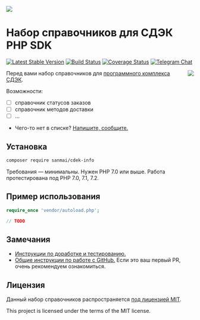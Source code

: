 ![](logo.png)

# Набор справочников для СДЭК PHP SDK

[![Latest Stable Version](https://poser.pugx.org/sanmai/cdek-info/v/stable)](https://packagist.org/packages/sanmai/cdek-info)
[![Build Status](https://travis-ci.org/sanmai/cdek-info.svg?branch=master)](https://travis-ci.org/sanmai/cdek-info)
[![Coverage Status](https://coveralls.io/repos/github/sanmai/cdek-info/badge.svg?branch=master)](https://coveralls.io/github/sanmai/cdek-info?branch=master)
[![Telegram Chat](https://img.shields.io/badge/telegram-chat-blue.svg?logo=telegram)](https://t.me/phpcdeksdk)

<a href="https://www.cdek.ru/"><img align="right" src="https://gist.githubusercontent.com/sanmai/b105b3e2b5af030d5f1a8fb7db965f07/raw/308840dc54c3b1f02153f7318f02f87f30d4c5bd/cdek_logo.png"></a>

Перед вами набор справочников для [программного комплекса СДЭК](https://www.cdek.ru/clients/integrator.html).

Возможности:

- [ ] справочник статусов заказов
- [ ] справочник методов доставки
- [ ] ...
- Чего-то нет в списке? [Напишите, сообщите.](https://github.com/sanmai/cdek-info/issues/new/choose)

## Установка

```bash
composer require sanmai/cdek-info
```
Требования — минимальны. Нужен PHP 7.0 или выше. Работа протестирована под PHP 7.0, 7.1, 7.2.


## Пример использования

```php
require_once 'vendor/autoload.php';

// TODO

```

## Замечания

- [Инструкции по доработке и тестированию.](CONTRIBUTING.md)
- [Общие инструкции по работе с GitHub.](https://www.alexeykopytko.com/2018/github-contributor-guide/) Если это ваш первый PR, очень рекомендуем ознакомиться.

## Лицензия

Данный набор справочников распространяется [под лицензией MIT](LICENSE).

This project is licensed under the terms of the MIT license.
